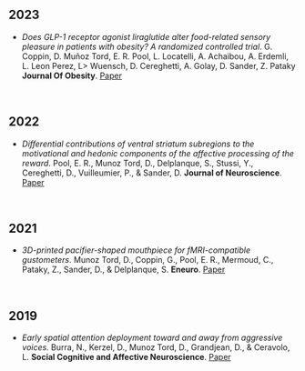 ## 2023

- *Does GLP-1 receptor agonist liraglutide alter food-related sensory pleasure in patients with obesity? A randomized controlled trial*. G. Coppin, D. Muñoz Tord, E. R. Pool, L. Locatelli, A. Achaibou, A. Erdemli, L. Leon Perez, L> Wuensch, D. Cereghetti, A. Golay, D. Sander, Z. Pataky **Journal Of Obesity**. [Paper](https://www.researchsquare.com/article/rs-1722974/latest.pdf)



<br>



## 2022

- *Differential contributions of ventral striatum subregions to the motivational and hedonic components of the affective processing of the reward*. Pool, E. R., Munoz Tord, D., Delplanque, S., Stussi, Y., Cereghetti, D., Vuilleumier, P., & Sander, D. **Journal of Neuroscience**. [Paper](https://doi.org/10.1523/JNEUROSCI.1124-21.2022)



<br>



## 2021

- *3D-printed pacifier-shaped mouthpiece for fMRI-compatible gustometers*. Munoz Tord, D., Coppin, G., Pool, E. R., Mermoud, C., Pataky, Z., Sander, D., & Delplanque, S. **Eneuro**. [Paper](https://dx.doi.org/10.1523%2FENEURO.0208-21.2021)


<br>


## 2019

- *Early spatial attention deployment toward and away from aggressive voices.* Burra, N., Kerzel, D., Munoz Tord, D., Grandjean, D., & Ceravolo, L. **Social Cognitive and Affective Neuroscience**. [Paper](https://doi.org/10.1093/scan/nsy100)


<br>


